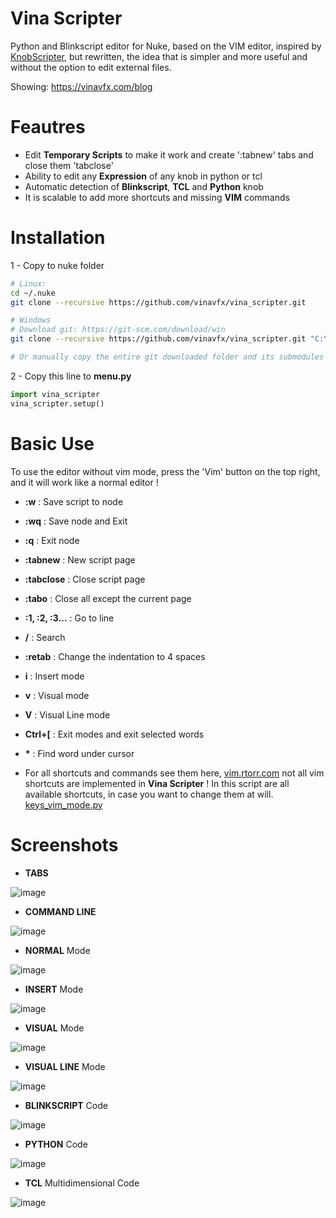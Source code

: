 # Vina Scripter
Python and Blinkscript editor for Nuke, based on the VIM editor,
inspired by <a href=https://github.com/adrianpueyo/KnobScripter target='_blank'>KnobScripter</a>, but rewritten,
the idea that is simpler and more useful and without the option to edit external files.

Showing: <a href=https://vinavfx.com/blog target='_blank'>https://vinavfx.com/blog</a>


# Feautres
- Edit <b>Temporary Scripts</b> to make it work and create ':tabnew' tabs and close them 'tabclose'
- Ability to edit any <b>Expression</b> of any knob in python or tcl
- Automatic detection of <b>Blinkscript</b>, <b>TCL</b> and <b>Python</b> knob
- It is scalable to add more shortcuts and missing <b>VIM</b> commands

# Installation
1 - Copy to nuke folder
```sh
# Linux:
cd ~/.nuke
git clone --recursive https://github.com/vinavfx/vina_scripter.git

# Windows
# Download git: https://git-scm.com/download/win
git clone --recursive https://github.com/vinavfx/vina_scripter.git "C:\Users\<username>\.nuke\vina_scripter"

# Or manually copy the entire git downloaded folder and its submodules to the nuke user folder
```

2 - Copy this line to <b>menu.py</b>
```python
import vina_scripter
vina_scripter.setup()
```

# Basic Use
To use the editor without vim mode, press the 'Vim' button on the top right, and it will work like a normal editor !
- <b>:w</b> : Save script to node
- <b>:wq</b> : Save node and Exit
- <b>:q</b> : Exit node
- <b>:tabnew</b> : New script page
- <b>:tabclose</b> : Close script page
- <b>:tabo</b> : Close all except the current page
- <b>:1, :2, :3...</b> : Go to line
- <b>/</b> : Search
- <b>:retab</b> : Change the indentation to 4 spaces

- <b>i</b> : Insert mode
- <b>v</b> : Visual mode
- <b>V</b> : Visual Line mode
- <b>Ctrl+[</b> : Exit modes and exit selected words
- <b>*</b> : Find word under cursor

- For all shortcuts and commands see them here, <a href=https://vim.rtorr.com target='_blank'>vim.rtorr.com</a>
not all vim shortcuts are implemented in <b>Vina Scripter</b> !
In this script are all available shortcuts, in case you want to change them at will.
<a href=./src/vim/keys_vim_mode.py target='_blank'>keys_vim_mode.py</a>


# Screenshots

- <b>TABS</b>

![image](screenshots/tabs.jpg)

- <b>COMMAND LINE</b> 

![image](screenshots/command_line.jpg)

- <b>NORMAL</b> Mode

![image](screenshots/normal_mode.jpg)

- <b>INSERT</b> Mode

![image](screenshots/insert_mode.jpg)

- <b>VISUAL</b> Mode

![image](screenshots/visual_mode.jpg)

- <b>VISUAL LINE</b> Mode

![image](screenshots/visual_line_mode.jpg)

- <b>BLINKSCRIPT</b> Code

![image](screenshots/blinkscript.jpg)

- <b>PYTHON</b> Code

![image](screenshots/python.jpg)

- <b>TCL</b> Multidimensional Code

![image](screenshots/tcl.jpg)
